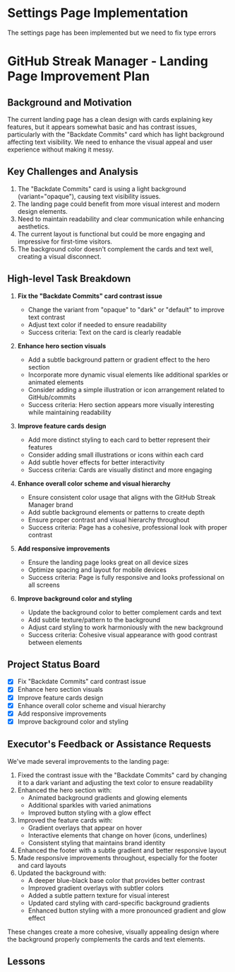 # Settings Page Implementation
The settings page has been implemented but we need to fix type errors

# GitHub Streak Manager - Landing Page Improvement Plan

## Background and Motivation
The current landing page has a clean design with cards explaining key features, but it appears somewhat basic and has contrast issues, particularly with the "Backdate Commits" card which has light background affecting text visibility. We need to enhance the visual appeal and user experience without making it messy.

## Key Challenges and Analysis
1. The "Backdate Commits" card is using a light background (variant="opaque"), causing text visibility issues.
2. The landing page could benefit from more visual interest and modern design elements.
3. Need to maintain readability and clear communication while enhancing aesthetics.
4. The current layout is functional but could be more engaging and impressive for first-time visitors.
5. The background color doesn't complement the cards and text well, creating a visual disconnect.

## High-level Task Breakdown

1. **Fix the "Backdate Commits" card contrast issue**
   - Change the variant from "opaque" to "dark" or "default" to improve text contrast
   - Adjust text color if needed to ensure readability
   - Success criteria: Text on the card is clearly readable

2. **Enhance hero section visuals**
   - Add a subtle background pattern or gradient effect to the hero section
   - Incorporate more dynamic visual elements like additional sparkles or animated elements
   - Consider adding a simple illustration or icon arrangement related to GitHub/commits
   - Success criteria: Hero section appears more visually interesting while maintaining readability

3. **Improve feature cards design**
   - Add more distinct styling to each card to better represent their features
   - Consider adding small illustrations or icons within each card
   - Add subtle hover effects for better interactivity
   - Success criteria: Cards are visually distinct and more engaging

4. **Enhance overall color scheme and visual hierarchy**
   - Ensure consistent color usage that aligns with the GitHub Streak Manager brand
   - Add subtle background elements or patterns to create depth
   - Ensure proper contrast and visual hierarchy throughout
   - Success criteria: Page has a cohesive, professional look with proper contrast

5. **Add responsive improvements**
   - Ensure the landing page looks great on all device sizes
   - Optimize spacing and layout for mobile devices
   - Success criteria: Page is fully responsive and looks professional on all screens

6. **Improve background color and styling**
   - Update the background color to better complement cards and text
   - Add subtle texture/pattern to the background
   - Adjust card styling to work harmoniously with the new background
   - Success criteria: Cohesive visual appearance with good contrast between elements

## Project Status Board
- [x] Fix "Backdate Commits" card contrast issue
- [x] Enhance hero section visuals
- [x] Improve feature cards design
- [x] Enhance overall color scheme and visual hierarchy
- [x] Add responsive improvements
- [x] Improve background color and styling

## Executor's Feedback or Assistance Requests
We've made several improvements to the landing page:

1. Fixed the contrast issue with the "Backdate Commits" card by changing it to a dark variant and adjusting the text color to ensure readability
2. Enhanced the hero section with:
   - Animated background gradients and glowing elements
   - Additional sparkles with varied animations
   - Improved button styling with a glow effect
3. Improved the feature cards with:
   - Gradient overlays that appear on hover
   - Interactive elements that change on hover (icons, underlines)
   - Consistent styling that maintains brand identity
4. Enhanced the footer with a subtle gradient and better responsive layout
5. Made responsive improvements throughout, especially for the footer and card layouts
6. Updated the background with:
   - A deeper blue-black base color that provides better contrast
   - Improved gradient overlays with subtler colors
   - Added a subtle pattern texture for visual interest
   - Updated card styling with card-specific background gradients
   - Enhanced button styling with a more pronounced gradient and glow effect

These changes create a more cohesive, visually appealing design where the background properly complements the cards and text elements.

## Lessons
